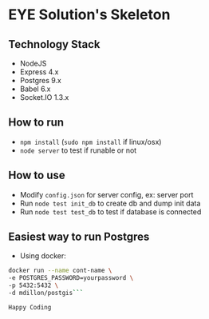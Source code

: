 # EYE Solution's Skeleton

## Technology Stack
+ NodeJS
+ Express 4.x
+ Postgres 9.x
+ Babel 6.x
+ Socket.IO 1.3.x

## How to run
+ `npm install` (`sudo npm install` if linux/osx)
+ `node server` to test if runable or not


## How to use
+ Modify `config.json` for server config, ex: server port
+ Run `node test init_db` to create db and dump init data
+ Run `node test test_db` to test if database is connected

## Easiest way to run Postgres
+ Using docker:
```bash
docker run --name cont-name \
-e POSTGRES_PASSWORD=yourpassword \
-p 5432:5432 \
-d mdillon/postgis```

Happy Coding
